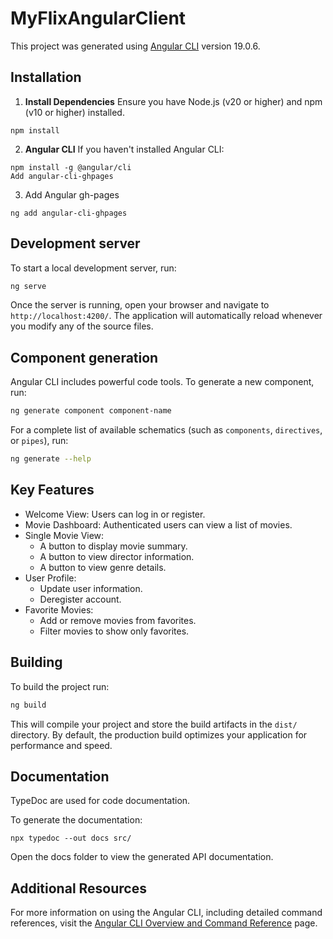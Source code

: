 # MyFlixAngularClient

This project was generated using [Angular CLI](https://github.com/angular/angular-cli) version 19.0.6.


## Installation

1) **Install Dependencies**
   Ensure you have Node.js (v20 or higher) and npm (v10 or higher) installed.
```
npm install
```

2) **Angular CLI** If you haven't installed Angular CLI:
```
npm install -g @angular/cli
Add angular-cli-ghpages
```
3) Add Angular gh-pages
```
ng add angular-cli-ghpages
```

## Development server

To start a local development server, run:

```bash
ng serve
```

Once the server is running, open your browser and navigate to `http://localhost:4200/`. The application will automatically reload whenever you modify any of the source files.

## Component generation

Angular CLI includes powerful code tools. To generate a new component, run:

```bash
ng generate component component-name
```

For a complete list of available schematics (such as `components`, `directives`, or `pipes`), run:

```bash
ng generate --help
```

## Key Features
- Welcome View: Users can log in or register.
- Movie Dashboard: Authenticated users can view a list of movies.
- Single Movie View:
  - A button to display movie summary.
  - A button to view director information.
  - A button to view genre details.
- User Profile:
  - Update user information.
  - Deregister account.
- Favorite Movies:
    - Add or remove movies from favorites.
    - Filter movies to show only favorites.

## Building

To build the project run:

```bash
ng build
```

This will compile your project and store the build artifacts in the `dist/` directory. By default, the production build optimizes your application for performance and speed.

## Documentation
TypeDoc are used for code documentation.

To generate the documentation:
```
npx typedoc --out docs src/
```
Open the docs folder to view the generated API documentation.

## Additional Resources

For more information on using the Angular CLI, including detailed command references, visit the [Angular CLI Overview and Command Reference](https://angular.dev/tools/cli) page.
